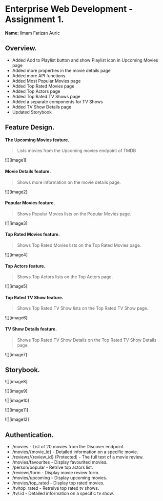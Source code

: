 # Enterprise Web Development - Assignment 1.

__Name:__ Ilmam Farizan Auric

## Overview.

+ Added Add to Playlist button and show Playlist icon in Upcoming Movies page
+ Added more properties in the movie details page
+ Added more API functions
+ Added Most Popular Movies page
+ Added Top Rated Movies page
+ Added Top Actors page
+ Added Top Rated TV Shows page
+ Added a separate components for TV Shows
+ Added TV Show Details page
+ Updated Storybook

## Feature Design.


#### The Upcoming Movies feature.

> Lists movies from the Upcoming movies endpoint of TMDB

![][image1]

#### Movie Details feature.

> Shows more information on the movie details page.

![][image2]

#### Popular Movies feature.

> Shows Popular Movies lists on the Popular Movies page.

![][image3]

#### Top Rated Movies feature.

> Shows Top Rated Movies lists on the Top Rated Movies page.

![][image4]

#### Top Actors feature.

> Shows Top Actors lists on the Top Actors page.

![][image5]

#### Top Rated TV Show feature.

> Shows Top Rated TV Show lists on the Top Rated TV Show page.

![][image6]

#### TV Show Details feature.

> Shows Top Rated TV Show Details on the Top Rated TV Show Details page.

![][image7]

## Storybook.

![][image8]

![][image9]

![][image10]

![][image11]

![][image12]

## Authentication.

+ /movies - List of 20 movies from the Discover endpoint.
+ /movies/{movie_id} - Detailed information on a specific movie.
+ /reviews/{review_id} (Protected) - The full text of a movie review.
+ /movies/favourites - Display favourited movies.
+ /person/popular - Retrive top actors list.
+ /reviews/form - Display movie review form.
+ /movies/upcoming - Display upcoming movies.
+ /movies/top_rated - Display top rated movies.
+ /tv/top_rated - Retreive top rated tv shows.
+ /tv/:id - Detailed information on a specific tv show.